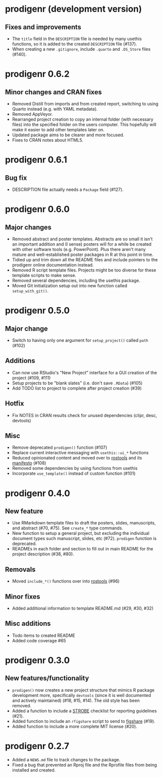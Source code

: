 # prodigenr (development version)

## Fixes and improvements

- The `title` field in the `DESCRIPTION` file is needed by many
    usethis functions, so it is added to the created `DESCRIPTION` file
    (#137).
- When creating a new `.gitignore`, include `.quarto` and `.DS_Store`
    files (#140).

# prodigenr 0.6.2

## Minor changes and CRAN fixes

- Removed Distill from imports and from created report, switching to
    using Quarto instead (e.g. with YAML metadata).
- Removed AppVeyor.
- Rearranged project creation to copy an internal folder (with
    necessary files) into the specified folder on the users computer.
    This hopefully will make it easier to add other templates later on.
- Updated package aims to be clearer and more focused.
- Fixes to CRAN notes about HTML5.

# prodigenr 0.6.1

## Bug fix

- DESCRIPTION file actually needs a `Package` field (#127).

# prodigenr 0.6.0

## Major changes

- Removed abstract and poster templates. Abstracts are so small it
    isn't an important addition and (I sense) posters will for a while
    be created with other software tools (e.g. PowerPoint). Plus there
    aren't many mature and well-established poster packages in R at this
    point in time.
- Tidied up and trim down all the README files and include pointers to
    the prodigenr online documentation instead.
- Removed R script template files. Projects might be too diverse for
    these template scripts to make sense.
- Removed several dependencies, including the usethis package.
- Moved Git initialization setup out into new function called
    `setup_with_git()`.

# prodigenr 0.5.0

## Major change

- Switch to having only one argument for `setup_project()` called
    `path` (#102)

## Additions

- Can now use RStudio's "New Project" interface for a GUI creation of
    the project (#109, #111)
- Setup projects to be "blank slates" (i.e. don't save `.RData`)
    (#105)
- Add TODO list to project to complete after project creation (#39)

## Hotfix

- Fix NOTES in CRAN results check for unused dependencies (clipr,
    desc, devtools)

## Misc

- Remove deprecated `prodigen()` function (#107)
- Replace current interactive messaging with `usethis::ui_*` functions
- Reduced opinionated content and moved over to
    [rostools](https://github.com/rostools/rostools) and its
    [manifesto](https://gitlab.com/rostools/manifesto) (#108)
- Removed some dependencies by using functions from usethis
- Incorporate `use_template()` instead of custom function (#101)

# prodigenr 0.4.0

## New feature

- Use RMarkdown template files to draft the posters, slides,
    manuscripts, and abstract (#70, #75). See `create_*` type commands.
- New function to setup a general project, but excluding the
    individual document types such manuscript, slides, etc (#72).
    `prodigen` function is deprecated.
- READMEs in each folder and section to fill out in main README for
    the project description (#38, #80).

## Removals

- Moved `include_*()` functions over into
    [rostools](https://github.com/rostools/rostools) (#96)

## Minor fixes

- Added additional information to template README.md (#29, #30, #32)

## Misc additions

- Todo items to created README
- Added code coverage #65

# prodigenr 0.3.0

## New features/functionality

- `prodigen()` now creates a new project structure that mimics R
    package development more, specifically `devtools` (since it is well
    documented and actively maintained) (#18, #15, #14). The old style
    has been removed.
- Added a function to include a
    [STROBE](https://www.strobe-statement.org/) checklist for reporting
    guidelines (#21).
- Added function to include an `rfigshare` script to send to
    [figshare](https://figshare.com/) (#19).
- Added function to include a more complete MIT license (#20).

# prodigenr 0.2.7

- Added a `NEWS.md` file to track changes to the package.
- Fixed a bug that prevented an Rproj file and the Rprofile files from
    being installed and created.
